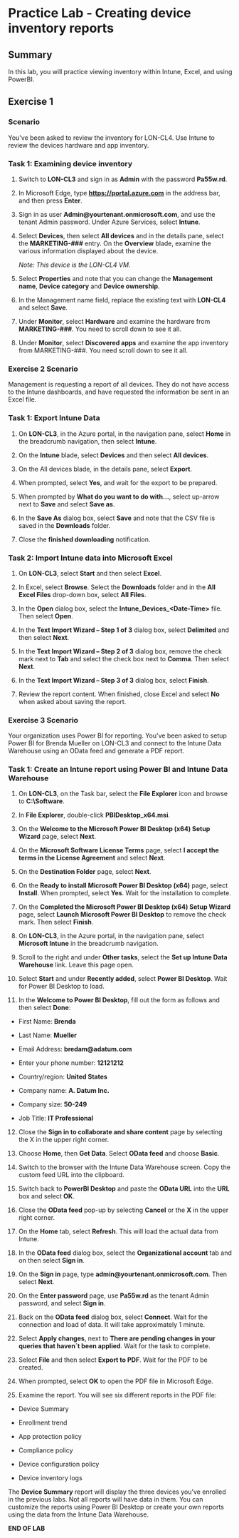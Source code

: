 # Practice Lab - Creating device inventory reports

## Summary

In this lab, you will practice viewing inventory within Intune, Excel, and using PowerBI.

## Exercise 1 

### Scenario

You've been asked to review the inventory for LON-CL4.  Use Intune to review the devices hardware and app inventory.

### Task 1: Examining device inventory

1.  Switch to **LON-CL3** and sign in as **Admin** with the password **Pa55w.rd**.

2.  In Microsoft Edge, type **https://portal.azure.com** in the address bar, and
    then press **Enter**.

3.  Sign in as user **Admin\@yourtenant.onmicrosoft.com**, and use the tenant
    Admin password. Under Azure Services, select **Intune**. 

4.  Select **Devices**, then select **All devices** and in the details pane, select the
    **MARKETING-###** entry. On the **Overview** blade, examine the various
    information displayed about the device.

    _Note: This device is the LON-CL4 VM._

5.  Select **Properties** and note that you can change the **Management name**,
    **Device category** and **Device ownership**.

6.  In the Management name field, replace the existing text with **LON-CL4** and select **Save**.

7.  Under **Monitor**, select **Hardware** and examine the hardware from
    **MARKETING-###**. You need to scroll down to see it all.

8.  Under **Monitor**, select **Discovered apps** and examine the app inventory
    from MARKETING-###. You need scroll down to see it all.


### Exercise 2 Scenario

Management is requesting a report of all devices. They do not have access to the Intune dashboards, and have requested the information be sent in an Excel file.

### Task 1: Export Intune Data

1.  On **LON-CL3**, in the Azure portal, in the navigation pane, select **Home** in the
    breadcrumb navigation, then select **Intune**.

2.  On the **Intune** blade, select **Devices** and then select **All devices**.

3.  On the All devices blade, in the details pane, select **Export**.

4.  When prompted, select **Yes**, and wait for the export to be prepared.

5.  When prompted by **What do you want to do with…**, select up-arrow next to
    **Save** and select **Save as**.

6.  In the **Save As** dialog box, select **Save** and note that the CSV file is
    saved in the **Downloads** folder.

7.  Close the **finished downloading** notification.

### Task 2: Import Intune data into Microsoft Excel

1.  On **LON-CL3**, select **Start** and then select **Excel**.

2.  In Excel, select **Browse**. Select the **Downloads** folder and in the **All
    Excel Files** drop-down box, select **All Files**.

3.  In the **Open** dialog box, select the **Intune_Devices_\<Date-Time\>**
    file. Then select **Open**.

4.  In the **Text Import Wizard – Step 1 of 3** dialog box, select **Delimited**
    and then select **Next**.

5.  In the **Text Import Wizard – Step 2 of 3** dialog box, remove the check
    mark next to **Tab** and select the check box next to **Comma**. Then select
    **Next**.

6.  In the **Text Import Wizard – Step 3 of 3** dialog box, select **Finish**.

7.  Review the report content. When finished, close Excel and select **No** when asked about saving the report.


### Exercise 3 Scenario

Your organization uses Power BI for reporting.  You've been asked to setup Power BI for Brenda Mueller on LON-CL3 and connect to the Intune Data Warehouse using an OData feed and generate a PDF report.

### Task 1: Create an Intune report using Power BI and Intune Data Warehouse

1.  On **LON-CL3**, on the Task bar, select the **File Explorer** icon and browse
    to **C:\\Software**.

2.  In **File Explorer**, double-click **PBIDesktop_x64.msi**.

3.  On the **Welcome to the Microsoft Power BI Desktop (x64) Setup Wizard**
    page, select **Next**.

4.  On the **Microsoft Software License Terms** page, select **I accept the terms
    in the License Agreement** and select **Next**.

5.  On the **Destination Folder** page, select **Next**.

6.  On the **Ready to install Microsoft Power BI Desktop (x64)** page, select
    **Install**. When prompted, select **Yes**. Wait for the installation to
    complete.

7.  On the **Completed the Microsoft Power BI Desktop (x64) Setup Wizard** page,
    select **Launch Microsoft Power BI Desktop** to remove the check mark. Then
    select **Finish**.

8.  On **LON-CL3**, in the Azure portal, in the navigation pane, select
    **Microsoft Intune** in the breadcrumb navigation.

9.  Scroll to the right and under **Other tasks**, select the **Set up Intune
    Data Warehouse** link. Leave this page open.

10. Select **Start** and under **Recently added**, select **Power BI Desktop**.
    Wait for Power BI Desktop to load.

11. In the **Welcome to Power BI Desktop**, fill out the form as follows and
    then select **Done**:

-   First Name: **Brenda**

-   Last Name: **Mueller**

-   Email Address: **bredam\@adatum.com**

-   Enter your phone number: **12121212**

-   Country/region: **United States**

-   Company name: **A. Datum Inc.**

-   Company size: **50-249**

-   Job Title: **IT Professional**

12.  Close the **Sign in to collaborate and share content** page by selecting the
    X in the upper right corner.

13.  Choose **Home**, then **Get Data**. Select **OData feed** and choose
    **Basic**.

14.  Switch to the browser with the Intune Data Warehouse screen. Copy the custom
    feed URL into the clipboard.

15.  Switch back to **PowerBI Desktop** and paste the **OData URL** into the
    **URL** box and select **OK**.

16.  Close the **OData feed** pop-up by selecting **Cancel** or the **X** in the
    upper right corner.

17.  On the **Home** tab, select **Refresh**. This will load the actual data from
    Intune.

18.  In the **OData feed** dialog box, select the **Organizational account** tab
    and on then select **Sign in**.

19.  On the **Sign in** page, type **admin\@yourtenant.onmicrosoft.com**. Then
    select **Next**.

20.  On the **Enter password** page, use **Pa55w.rd** as the tenant Admin
    password, and select **Sign in**.

21. Back on the **OData feed** dialog box, select **Connect**. Wait for the
    connection and load of data. It will take approximately 1 minute.

22. Select **Apply changes**, next to **There are pending changes in your queries
    that haven´t been applied**. Wait for the task to complete.

23. Select **File** and then select **Export to PDF**. Wait for the PDF to be
    created.

24. When prompted, select **OK** to open the PDF file in Microsoft Edge.

25. Examine the report. You will see six different reports in the PDF file:

-   Device Summary

-   Enrollment trend

-   App protection policy

-   Compliance policy

-   Device configuration policy

-   Device inventory logs

The **Device Summary** report will display the three devices you’ve enrolled
in the previous labs. Not all reports will have data in them. You can
customize the reports using Power BI Desktop or create your own reports
using the data from the Intune Data Warehouse.


**END OF LAB**